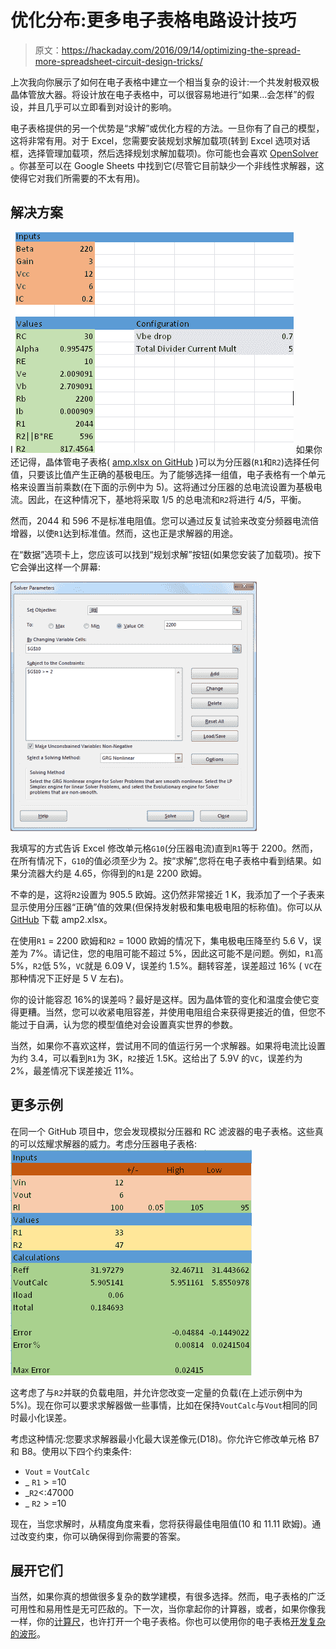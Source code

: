 # 优化分布:更多电子表格电路设计技巧

> 原文：<https://hackaday.com/2016/09/14/optimizing-the-spread-more-spreadsheet-circuit-design-tricks/>

上次我向你展示了如何在电子表格中建立一个相当复杂的设计:一个共发射极双极晶体管放大器。将设计放在电子表格中，可以很容易地进行“如果…会怎样”的假设，并且几乎可以立即看到对设计的影响。

电子表格提供的另一个优势是“求解”或优化方程的方法。一旦你有了自己的模型，这将非常有用。对于 Excel，您需要安装规划求解加载项(转到 Excel 选项对话框，选择管理加载项，然后选择规划求解加载项)。你可能也会喜欢 [OpenSolver](http://opensolver.org/) 。你甚至可以在 Google Sheets 中找到它(尽管它目前缺少一个非线性求解器，这使得它对我们所需要的不太有用)。

## 解决方案

I [![screenshot_250](img/a08dc2127abddf9b41e16faffe70eda4.png)](https://hackaday.com/wp-content/uploads/2016/08/screenshot_250.png) 如果你还记得，晶体管电子表格( [amp.xlsx on GitHub](https://github.com/wd5gnr/ExcelCircuit) )可以为分压器(`R1`和`R2`)选择任何值，只要该比值产生正确的基极电压。为了能够选择一组值，电子表格有一个单元格来设置当前乘数(在下面的示例中为 5)。这将通过分压器的总电流设置为基极电流。因此，在这种情况下，基地将采取 1/5 的总电流和`R2`将进行 4/5，平衡。

然而，2044 和 596 不是标准电阻值。您可以通过反复试验来改变分频器电流倍增器，以使`R1`达到标准值。然而，这也正是求解器的用途。

在“数据”选项卡上，您应该可以找到“规划求解”按钮(如果您安装了加载项)。按下它会弹出这样一个屏幕:

[![](img/9afcefba397f076790f2bfc7f9822cd8.png)](https://hackaday.com/wp-content/uploads/2016/08/solve.png)

我填写的方式告诉 Excel 修改单元格`G10`(分压器电流)直到`R1`等于 2200。然而，在所有情况下，`G10`的值必须至少为 2。按“求解”,您将在电子表格中看到结果。如果分流器大约是 4.65，你得到的`R1`是 2200 欧姆。

不幸的是，这将`R2`设置为 905.5 欧姆。这仍然非常接近 1 K，我添加了一个子表来显示使用分压器“正确”值的效果(但保持发射极和集电极电阻的标称值)。你可以从 [GitHub](https://github.com/wd5gnr/ExcelCircuit) 下载 amp2.xlsx。

在使用`R1` = 2200 欧姆和`R2` = 1000 欧姆的情况下，集电极电压降至约 5.6 V，误差为 7%。请记住，您的电阻可能不超过 5%，因此这可能不是问题。例如，`R1`高 5%，`R2`低 5%，`VC`就是 6.09 V，误差约 1.5%。翻转容差，误差超过 16% ( `VC`在那种情况下正好是 5 V 左右)。

你的设计能容忍 16%的误差吗？最好是这样。因为晶体管的变化和温度会使它变得更糟。当然，您可以收紧电阻容差，并使用电阻组合来获得更接近的值，但您不能过于自满，认为您的模型值绝对会设置真实世界的参数。

当然，如果你不喜欢这样，尝试用不同的值运行另一个求解器。如果将电流比设置为约 3.4，可以看到`R1`为 3K，`R2`接近 1.5K。这给出了 5.9V 的`VC`，误差约为 2%，最差情况下误差接近 11%。

## 更多示例

在同一个 GitHub 项目中，您会发现模拟分压器和 RC 滤波器的电子表格。这些真的可以炫耀求解器的威力。考虑分压器电子表格: [![](img/00b353df825c13ca299eb9489d6fd8b6.png)](https://hackaday.com/wp-content/uploads/2016/08/screenshot_254.png)

这考虑了与`R2`并联的负载电阻，并允许您改变一定量的负载(在上述示例中为 5%)。现在你可以要求求解器做一些事情，比如在保持`VoutCalc`与`Vout`相同的同时最小化误差。

考虑这种情况:您要求求解器最小化最大误差像元(D18)。你允许它修改单元格 B7 和 B8。使用以下四个约束条件:

*   `Vout` = `VoutCalc`
*   _ `R1` > =10
*   _`R2`<:47000
*   _ `R2` > =10

现在，当您求解时，从精度角度来看，您将获得最佳电阻值(10 和 11.11 欧姆)。通过改变约束，你可以确保得到你需要的答案。

## 展开它们

当然，如果你真的想做很多复杂的数学建模，有很多选择。然而，电子表格的广泛可用性和易用性是无可匹敌的。下一次，当你拿起你的计算器，或者，如果你像我一样，你的[计算尺](https://hackaday.com/2015/11/05/slide-rules-were-the-original-personal-computers/)，也许打开一个电子表格。你也可以使用你的电子表格[开发复杂的波形](https://hackaday.com/2015/09/15/how-to-build-a-pocket-sized-mbed-signal-generator/)。